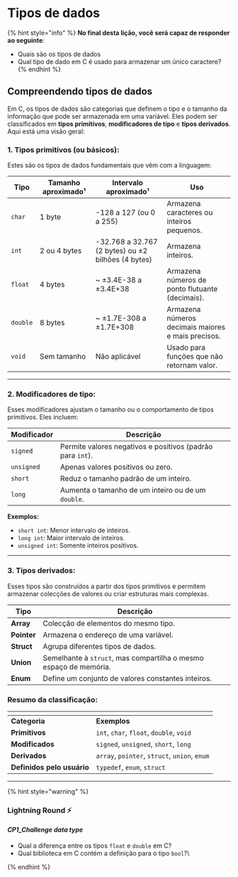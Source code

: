 # Tipos de dados



{% hint style="info" %}
**No final desta lição, você será capaz de responder ao seguinte**:

* Quais são os tipos de dados
* Qual tipo de dado em C é usado para armazenar um único caractere?
{% endhint %}



## Compreendendo tipos de dados <a href="#variaveis" id="variaveis"></a>

Em C, os tipos de dados são categorias que definem o tipo e o tamanho da informação que pode ser armazenada em uma variável. Eles podem ser classificados em **tipos primitivos**, **modificadores de tipo** e **tipos derivados**. Aqui está uma visão geral:

### **1. Tipos primitivos (ou básicos):** <a href="#id-1-tipos-primitivos-ou-basicos" id="id-1-tipos-primitivos-ou-basicos"></a>

Estes são os tipos de dados fundamentais que vêm com a linguagem:

<table data-full-width="false"><thead><tr><th>Tipo</th><th>Tamanho aproximado¹</th><th>Intervalo aproximado¹</th><th>Uso</th></tr></thead><tbody><tr><td><code>char</code></td><td>1 byte</td><td>-128 a 127 (ou 0 a 255)</td><td>Armazena caracteres ou inteiros pequenos.</td></tr><tr><td><code>int</code></td><td>2 ou 4 bytes</td><td>-32.768 a 32.767 (2 bytes) ou ±2 bilhões (4 bytes)</td><td>Armazena inteiros.</td></tr><tr><td><code>float</code></td><td>4 bytes</td><td>~ ±3.4E-38 a ±3.4E+38</td><td>Armazena números de ponto flutuante (decimais).</td></tr><tr><td><code>double</code></td><td>8 bytes</td><td>~ ±1.7E-308 a ±1.7E+308</td><td>Armazena números decimais maiores e mais precisos.</td></tr><tr><td><code>void</code></td><td>Sem tamanho</td><td>Não aplicável</td><td>Usado para funções que não retornam valor.</td></tr></tbody></table>

***

### **2. Modificadores de tipo:** <a href="#id-2-modificadores-de-tipo" id="id-2-modificadores-de-tipo"></a>

Esses modificadores ajustam o tamanho ou o comportamento de tipos primitivos. Eles incluem:

<table data-full-width="false"><thead><tr><th>Modificador</th><th>Descrição</th></tr></thead><tbody><tr><td><code>signed</code></td><td>Permite valores negativos e positivos (padrão para <code>int</code>).</td></tr><tr><td><code>unsigned</code></td><td>Apenas valores positivos ou zero.</td></tr><tr><td><code>short</code></td><td>Reduz o tamanho padrão de um inteiro.</td></tr><tr><td><code>long</code></td><td>Aumenta o tamanho de um inteiro ou de um <code>double</code>.</td></tr></tbody></table>

**Exemplos:**

* `short int`: Menor intervalo de inteiros.
* `long int`: Maior intervalo de inteiros.
* `unsigned int`: Somente inteiros positivos.

***

### **3. Tipos derivados:** <a href="#id-3-tipos-derivados" id="id-3-tipos-derivados"></a>

Esses tipos são construídos a partir dos tipos primitivos e permitem armazenar colecções de valores ou criar estruturas mais complexas.

<table data-full-width="false"><thead><tr><th>Tipo</th><th>Descrição</th></tr></thead><tbody><tr><td><strong>Array</strong></td><td>Colecção de elementos do mesmo tipo.</td></tr><tr><td><strong>Pointer</strong></td><td>Armazena o endereço de uma variável.</td></tr><tr><td><strong>Struct</strong></td><td>Agrupa diferentes tipos de dados.</td></tr><tr><td><strong>Union</strong></td><td>Semelhante à <code>struct</code>, mas compartilha o mesmo espaço de memória.</td></tr><tr><td><strong>Enum</strong></td><td>Define um conjunto de valores constantes inteiros.</td></tr></tbody></table>

### **Resumo da classificação:** <a href="#resumo-da-classificacao" id="resumo-da-classificacao"></a>

<table data-header-hidden data-full-width="false"><thead><tr><th></th><th></th></tr></thead><tbody><tr><td><strong>Categoria</strong></td><td><strong>Exemplos</strong></td></tr><tr><td><strong>Primitivos</strong></td><td><code>int</code>, <code>char</code>, <code>float</code>, <code>double</code>, <code>void</code></td></tr><tr><td><strong>Modificados</strong></td><td><code>signed</code>, <code>unsigned</code>, <code>short</code>, <code>long</code></td></tr><tr><td><strong>Derivados</strong></td><td><code>array</code>, <code>pointer</code>, <code>struct</code>, <code>union</code>, <code>enum</code></td></tr><tr><td><strong>Definidos pelo usuário</strong></td><td><code>typedef</code>, <code>enum</code>, <code>struct</code></td></tr></tbody></table>

***



{% hint style="warning" %}
### Lightning Round ⚡️

#### _CP1\_Challenge data type_

* Qual a diferença entre os tipos `float` e `double` em C?
* Qual biblioteca em C contém a definição para o tipo `bool`?\

{% endhint %}

